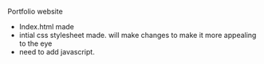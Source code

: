 Portfolio website

- Index.html made
- intial css stylesheet made. will make changes to make it more appealing to the eye
- need to add javascript.
